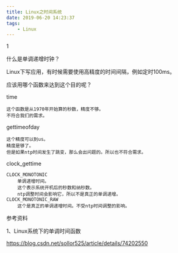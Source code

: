 ```yaml
---
title: Linux之时间系统
date: 2019-06-20 14:23:37
tags:
	- Linux
---
```


1

什么是单调递增时钟？



Linux下写应用，有时候需要使用高精度的时间间隔，例如定时100ms。

应该用哪个函数来达到这个目的呢？

time

```
这个函数是从1970年开始算的秒数，精度不够。
不符合我们的需求。
```

gettimeofday

```
这个精度可以到us。
精度是够了。
但是如果ntp时间发生了跳变，那么会出问题的。所以也不符合需求。
```

clock_gettime

```
CLOCK_MONOTONIC
	单调递增时间。
	这个表示系统开机后的秒数和纳秒数。
	ntp调整时间会影响它，所以不是真正的单调递增。
CLOCK_MONOTONIC_RAW
	这个是真正的单调递增时间。不受ntp时间调整的影响。
```





参考资料

1、Linux系统下的单调时间函数

https://blog.csdn.net/sollor525/article/details/74202550